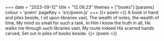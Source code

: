 +++
date = "2023-09-12"
title = "12.09.23"
themes = ["books"]
[params]
  colour = 'poem'
  pageKey = 'src/poem.js'
+++
{{< poem >}}
A book in hand and piles beside,
I sit upon libraries vast,
The wealth of notes, the wealth of time,
My mind so small for such a task,
In Him I know the truth in all,
He walks me through such libraries vast,
My route indeed His scarred hands carved, 
Set out in piles of books beside.
{{< /poem >}}